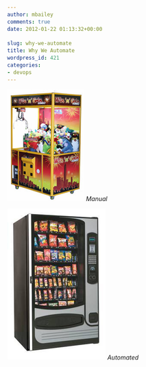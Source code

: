 ```yaml
---
author: mbailey
comments: true
date: 2012-01-22 01:13:32+00:00

slug: why-we-automate
title: Why We Automate
wordpress_id: 421
categories:
- devops
---
```


![Manual](../images/20plush.jpeg)
*Manual*

![Automated](../images/snack-vending-machines.jpeg)
*Automated*
